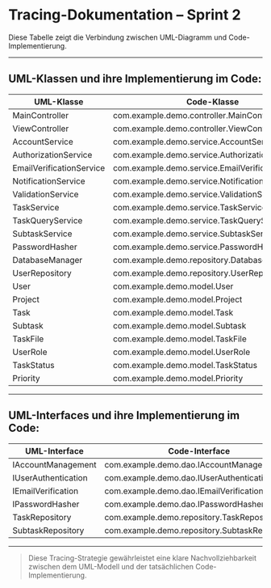# Tracing-Dokumentation – Sprint 2

Diese Tabelle zeigt die Verbindung zwischen UML-Diagramm und Code-Implementierung.

---

## UML-Klassen und ihre Implementierung im Code:

| UML-Klasse              | Code-Klasse                                                    | GitLab-Link                |
|-------------------------|----------------------------------------------------------------|----------------------------|
| MainController          | com.example.demo.controller.MainController                     | [MainController.java](https://git.informatik.uni-rostock.de/-/ide/project/softwaretechnik-ws-2024-25/uebung2/team1/projekt-team1-uebung2/edit/main/-/Team1_demo_project/src/main/java/com/example/demo/controller/MainController) |
| ViewController          | com.example.demo.controller.ViewController                     | [ViewController.java](https://git.informatik.uni-rostock.de/-/ide/project/softwaretechnik-ws-2024-25/uebung2/team1/projekt-team1-uebung2/edit/main/-/Team1_demo_project/src/main/java/com/example/demo/controller/ViewController) |
| AccountService          | com.example.demo.service.AccountService                        | [AccountService.java](https://git.informatik.uni-rostock.de/-/ide/project/softwaretechnik-ws-2024-25/uebung2/team1/projekt-team1-uebung2/edit/main/-/Team1_demo_project/src/main/java/com/example/demo/service/AccountService) |
| AuthorizationService    | com.example.demo.service.AuthorizationService                  | [AuthorizationService.java](https://git.informatik.uni-rostock.de/-/ide/project/softwaretechnik-ws-2024-25/uebung2/team1/projekt-team1-uebung2/edit/main/-/Team1_demo_project/src/main/java/com/example/demo/service/AuthorizationService) |
| EmailVerificationService| com.example.demo.service.EmailVerificationService              | [EmailVerificationService.java](https://git.informatik.uni-rostock.de/-/ide/project/softwaretechnik-ws-2024-25/uebung2/team1/projekt-team1-uebung2/edit/main/-/Team1_demo_project/src/main/java/com/example/demo/service/EmailVerificationService) |
| NotificationService     | com.example.demo.service.NotificationService                   | [NotificationService.java](https://git.informatik.uni-rostock.de/-/ide/project/softwaretechnik-ws-2024-25/uebung2/team1/projekt-team1-uebung2/edit/main/-/Team1_demo_project/src/main/java/com/example/demo/service/NotificationService) |
| ValidationService       | com.example.demo.service.ValidationService                     | [ValidationService.java](https://git.informatik.uni-rostock.de/-/ide/project/softwaretechnik-ws-2024-25/uebung2/team1/projekt-team1-uebung2/edit/main/-/Team1_demo_project/src/main/java/com/example/demo/service/ValidationService) |
| TaskService             | com.example.demo.service.TaskService                           | [TaskService.java](https://git.informatik.uni-rostock.de/-/ide/project/softwaretechnik-ws-2024-25/uebung2/team1/projekt-team1-uebung2/edit/main/-/Team1_demo_project/src/main/java/com/example/demo/service/TaskService) |
| TaskQueryService        | com.example.demo.service.TaskQueryService                      | [TaskQueryService.java](https://git.informatik.uni-rostock.de/-/ide/project/softwaretechnik-ws-2024-25/uebung2/team1/projekt-team1-uebung2/edit/main/-/Team1_demo_project/src/main/java/com/example/demo/service/TaskQueryService) |
| SubtaskService          | com.example.demo.service.SubtaskService                        | [SubtaskService.java](https://git.informatik.uni-rostock.de/-/ide/project/softwaretechnik-ws-2024-25/uebung2/team1/projekt-team1-uebung2/edit/main/-/Team1_demo_project/src/main/java/com/example/demo/service/SubtaskService) |
| PasswordHasher          | com.example.demo.service.PasswordHasher                        | [PasswordHasher.java](https://git.informatik.uni-rostock.de/-/ide/project/softwaretechnik-ws-2024-25/uebung2/team1/projekt-team1-uebung2/edit/main/-/Team1_demo_project/src/main/java/com/example/demo/service/PasswordHasher) |
| DatabaseManager         | com.example.demo.repository.DatabaseManager                    | [DatabaseManager.java](https://git.informatik.uni-rostock.de/-/ide/project/softwaretechnik-ws-2024-25/uebung2/team1/projekt-team1-uebung2/edit/main/-/Team1_demo_project/src/main/java/com/example/demo/repository/DatabaseManager) |
| UserRepository          | com.example.demo.repository.UserRepository                     | [UserRepository.java](https://git.informatik.uni-rostock.de/-/ide/project/softwaretechnik-ws-2024-25/uebung2/team1/projekt-team1-uebung2/edit/main/-/Team1_demo_project/src/main/java/com/example/demo/repository/UserRepository) |
| User                    | com.example.demo.model.User                                    | [User.java](https://git.informatik.uni-rostock.de/-/ide/project/softwaretechnik-ws-2024-25/uebung2/team1/projekt-team1-uebung2/edit/main/-/Team1_demo_project/src/main/java/com/example/demo/model/User) |
| Project                 | com.example.demo.model.Project                                 | [Project.java](https://git.informatik.uni-rostock.de/-/ide/project/softwaretechnik-ws-2024-25/uebung2/team1/projekt-team1-uebung2/edit/main/-/Team1_demo_project/src/main/java/com/example/demo/model/Project) |
| Task                    | com.example.demo.model.Task                                    | [Task.java](https://git.informatik.uni-rostock.de/-/ide/project/softwaretechnik-ws-2024-25/uebung2/team1/projekt-team1-uebung2/edit/main/-/Team1_demo_project/src/main/java/com/example/demo/model/Task) |
| Subtask                 | com.example.demo.model.Subtask                                 | [Subtask.java](https://git.informatik.uni-rostock.de/-/ide/project/softwaretechnik-ws-2024-25/uebung2/team1/projekt-team1-uebung2/edit/main/-/Team1_demo_project/src/main/java/com/example/demo/model/Subtask) |
| TaskFile                | com.example.demo.model.TaskFile                                | [TaskFile.java](https://git.informatik.uni-rostock.de/-/ide/project/softwaretechnik-ws-2024-25/uebung2/team1/projekt-team1-uebung2/edit/main/-/Team1_demo_project/src/main/java/com/example/demo/model/TaskFile) |
| UserRole                | com.example.demo.model.UserRole                                | [UserRole.java](https://git.informatik.uni-rostock.de/-/ide/project/softwaretechnik-ws-2024-25/uebung2/team1/projekt-team1-uebung2/edit/main/-/Team1_demo_project/src/main/java/com/example/demo/model/UserRole) |
| TaskStatus              | com.example.demo.model.TaskStatus                              | [TaskStatus.java](https://git.informatik.uni-rostock.de/-/ide/project/softwaretechnik-ws-2024-25/uebung2/team1/projekt-team1-uebung2/edit/main/-/Team1_demo_project/src/main/java/com/example/demo/model/TaskStatus) |
| Priority                | com.example.demo.model.Priority                                | [Priority.java](https://git.informatik.uni-rostock.de/-/ide/project/softwaretechnik-ws-2024-25/uebung2/team1/projekt-team1-uebung2/edit/main/-/Team1_demo_project/src/main/java/com/example/demo/model/Priority) |

---

## UML-Interfaces und ihre Implementierung im Code:

| UML-Interface           | Code-Interface                                                 | GitLab-Link                |
|-------------------------|----------------------------------------------------------------|----------------------------|
| IAccountManagement      | com.example.demo.dao.IAccountManagement                | [IAccountManagement.java](https://git.informatik.uni-rostock.de/-/ide/project/softwaretechnik-ws-2024-25/uebung2/team1/projekt-team1-uebung2/edit/main/-/Team1_demo_project/src/main/java/com/example/demo/dao/IAccountManagement) |
| IUserAuthentication     | com.example.demo.dao.IUserAuthentication               | [IUserAuthentication.java](https://git.informatik.uni-rostock.de/-/ide/project/softwaretechnik-ws-2024-25/uebung2/team1/projekt-team1-uebung2/edit/main/-/Team1_demo_project/src/main/java/com/example/demo/dao/IUserAuthentication) |
| IEmailVerification      | com.example.demo.dao.IEmailVerification                | [IEmailVerification.java](https://git.informatik.uni-rostock.de/-/ide/project/softwaretechnik-ws-2024-25/uebung2/team1/projekt-team1-uebung2/edit/main/-/Team1_demo_project/src/main/java/com/example/demo/dao/IEmailVerification) |
| IPasswordHasher         | com.example.demo.dao.IPasswordHasher                   | [IPasswordHasher.java](https://git.informatik.uni-rostock.de/-/ide/project/softwaretechnik-ws-2024-25/uebung2/team1/projekt-team1-uebung2/edit/main/-/Team1_demo_project/src/main/java/com/example/demo/dao/IPasswordHasher) |
| TaskRepository          | com.example.demo.repository.TaskRepository                    | [TaskRepository.java](https://git.informatik.uni-rostock.de/-/ide/project/softwaretechnik-ws-2024-25/uebung2/team1/projekt-team1-uebung2/edit/main/-/Team1_demo_project/src/main/java/com/example/demo/repository/TaskRepository) |
| SubtaskRepository       | com.example.demo.repository.SubtaskRepository                 | [SubtaskRepository.java](https://git.informatik.uni-rostock.de/-/ide/project/softwaretechnik-ws-2024-25/uebung2/team1/projekt-team1-uebung2/edit/main/-/Team1_demo_project/src/main/java/com/example/demo/repository/SubtaskRepository) |

---

> Diese Tracing-Strategie gewährleistet eine klare Nachvollziehbarkeit zwischen dem UML-Modell und der tatsächlichen Code-Implementierung.
